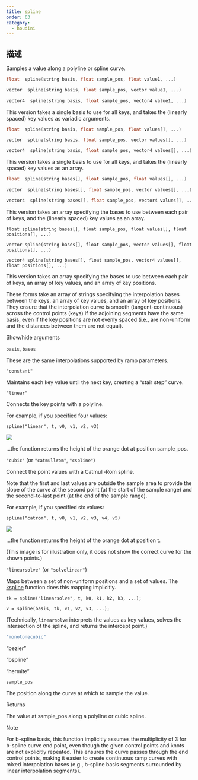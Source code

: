 ```yaml
---
title: spline
order: 63
category:
  - houdini
---
```

    
## 描述

Samples a value along a polyline or spline curve.

```c
float  spline(string basis, float sample_pos, float value1, ...)
```

```c
vector  spline(string basis, float sample_pos, vector value1, ...)
```

```c
vector4  spline(string basis, float sample_pos, vector4 value1, ...)
```

This version takes a single basis to use for all keys, and takes the (linearly
spaced) key values as variadic arguments.

```c
float  spline(string basis, float sample_pos, float values[], ...)
```

```c
vector  spline(string basis, float sample_pos, vector values[], ...)
```

```c
vector4  spline(string basis, float sample_pos, vector4 values[], ...)
```

This version takes a single basis to use for all keys, and takes the (linearly
spaced) key values as an array.

```c
float  spline(string bases[], float sample_pos, float values[], ...)
```

```c
vector  spline(string bases[], float sample_pos, vector values[], ...)
```

```c
vector4  spline(string bases[], float sample_pos, vector4 values[], ...)
```

This version takes an array specifying the bases to use between each pair of
keys, and the (linearly spaced) key values as an array.

`float spline(string bases[], float sample_pos, float values[], float positions[], ...)`

`vector spline(string bases[], float sample_pos, vector values[], float positions[], ...)`

`vector4 spline(string bases[], float sample_pos, vector4 values[], float positions[], ...)`

This version takes an array specifying the bases to use between each pair of
keys, an array of key values, and an array of key positions.

These forms take an array of strings specifying the interpolation bases
between the keys, an array of key values, and an array of key positions. They
ensure that the interpolation curve is smooth (tangent-continuous) across the
control points (keys) if the adjoining segments have the same basis, even if
the key positions are not evenly spaced (i.e., are non-uniform and the
distances between them are not equal).

Show/hide arguments

`basis`, `bases`

These are the same interpolations supported by ramp parameters.

`"constant"`

Maintains each key value until the next key, creating a “stair step” curve.

`"linear"`

Connects the key points with a polyline.

For example, if you specified four values:

    spline("linear", t, v0, v1, v2, v3)

![](https://www.sidefx.com/docs/houdini/images/vex/spline_linear.svg)

…the function returns the height of the orange dot at position sample_pos.

`"cubic"` (or `"catmullrom"`, `"cspline"`)

Connect the point values with a Catmull-Rom spline.

Note that the first and last values are outside the sample area to provide the
slope of the curve at the second point (at the start of the sample range) and
the second-to-last point (at the end of the sample range).

For example, if you specified six values:

    spline("catrom", t, v0, v1, v2, v3, v4, v5)

![](https://www.sidefx.com/docs/houdini/images/vex/spline_catrom.svg)

…the function returns the height of the orange dot at position t.

(This image is for illustration only, it does not show the correct curve for
the shown points.)

`"linearsolve"` (or `"solvelinear"`)

Maps between a set of non-uniform positions and a set of values. The
[kspline](https://www.sidefx.com/docs/houdini/vex/functions/kspline.html "Returns an interpolated value along a curve defined by a basis and
key/position pairs.") function does this mapping implicitly.

    tk = spline("linearsolve", t, k0, k1, k2, k3, ...);

    v = spline(basis, tk, v1, v2, v3, ...);

(Technically, `linearsolve` interprets the values as key values, solves the
intersection of the spline, and returns the intercept point.)

```c
"monotonecubic"
```

“bezier”

“bspline”

“hermite”

`sample_pos`

The position along the curve at which to sample the value.

Returns

The value at sample_pos along a polyline or cubic spline.

Note

For b-spline basis, this function implicitly assumes the multiplicity of 3 for
b-spline curve end point, even though the given control points and knots are
not explicitly repeated. This ensures the curve passes through the end control
points, making it easier to create continuous ramp curves with mixed
interpolation bases (e.g., b-spline basis segments surrounded by linear
interpolation segments).
